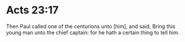 # Acts 23:17

Then Paul called one of the centurions unto [him], and said, Bring this young man unto the chief captain: for he hath a certain thing to tell him.